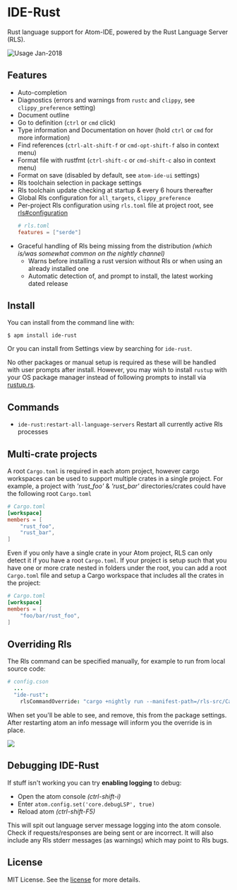 # IDE-Rust
Rust language support for Atom-IDE, powered by the Rust Language Server (RLS).

![](http://image.ibb.co/gwfQTm/output.gif "Usage Jan-2018")

## Features
 - Auto-completion
 - Diagnostics (errors and warnings from `rustc` and `clippy`, see `clippy_preference` setting)
 - Document outline
 - Go to definition (`ctrl` or `cmd` click)
 - Type information and Documentation on hover (hold `ctrl` or `cmd` for more information)
 - Find references (`ctrl-alt-shift-f` or `cmd-opt-shift-f` also in context menu)
 - Format file with rustfmt (`ctrl-shift-c` or `cmd-shift-c` also in context menu)
 - Format on save (disabled by default, see `atom-ide-ui` settings)
 - Rls toolchain selection in package settings
 - Rls toolchain update checking at startup & every 6 hours thereafter
 - Global Rls configuration for `all_targets`, `clippy_preference`
 - Per-project Rls configuration using `rls.toml` file at project root, see [rls#configuration](https://github.com/rust-lang-nursery/rls#configuration)
   ```toml
   # rls.toml
   features = ["serde"]
   ```
 - Graceful handling of Rls being missing from the distribution _(which is/was somewhat common on the nightly channel)_
   * Warns before installing a rust version without Rls or when using an already installed one
   * Automatic detection of, and prompt to install, the latest working dated release

## Install
You can install from the command line with:
```
$ apm install ide-rust
```
Or you can install from Settings view by searching for `ide-rust`.

No other packages or manual setup is required as these will be handled with user prompts after install. However, you may wish to install `rustup` with your OS package manager instead of following prompts to install via [rustup.rs](https://rustup.rs).

## Commands
- `ide-rust:restart-all-language-servers` Restart all currently active Rls processes

## Multi-crate projects
A root `Cargo.toml` is required in each atom project, however cargo workspaces can be used to support multiple crates in a single project.
For example, a project with *'rust_foo'* & *'rust_bar'* directories/crates could have the following root `Cargo.toml`
```toml
# Cargo.toml
[workspace]
members = [
    "rust_foo",
    "rust_bar",
]
```

Even if you only have a single crate in your Atom project, RLS can only detect it if you
have a root `Cargo.toml`. If your project is setup such that you have one or more crate nested
in folders under the root, you can add a root `Cargo.toml` file and setup a Cargo workspace that
includes all the crates in the project:
```toml
# Cargo.toml
[workspace]
members = [
    "foo/bar/rust_foo",
]
```

## Overriding Rls
The Rls command can be specified manually, for example to run from local source code:
```cson
# config.cson
  ...
  "ide-rust":
    rlsCommandOverride: "cargo +nightly run --manifest-path=/rls-src/Cargo.toml"
```
When set you'll be able to see, and remove, this from the package settings. After restarting atom an info message will inform you the override is in place.

![](https://image.ibb.co/jsR65w/rls_Command_Override_Info.png)

## Debugging IDE-Rust
If stuff isn't working you can try **enabling logging** to debug:
  * Open the atom console _(ctrl-shift-i)_
  * Enter `atom.config.set('core.debugLSP', true)`
  * Reload atom _(ctrl-shift-F5)_

This will spit out language server message logging into the atom console. Check if requests/responses are being sent or are incorrect. It will also include any Rls stderr messages (as warnings) which may point to Rls bugs.

## License
MIT License. See the [license](LICENSE) for more details.
